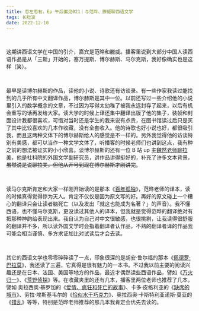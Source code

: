 ```yaml
---
title: 忽左忽右，Ep 午后偏见021｜与范晔、滕威聊西语文学 
tags: 长短波
date: 2022-12-10
---
```




<br/>



这期讲西语文学在中国的引介，嘉宾是范晔和縢威。播客里说到大部分中国人读西语作品是从「三斯」开始的，塞万提斯、博尔赫斯、马尔克斯，我好像确实也是这样（笑）。

<br/>

最早是读博尔赫斯的作品，读他的小说、诗歌还有访谈录。有一些作家我读过能找到的几乎所有中文翻译作品，博尔赫斯是其中一位。以前还写过一些介绍他的小说里引入的数学概念的文章，不过因为写得太幼稚了被我永远封存了起来，以后有机会重写的话再发给大家。读大学的时候上译还集中翻译出版了他的集子，装帧和封面设计我都很喜欢，可惜对当时还是学生的我来说有点贵，在图书馆读过后只是买了其中比较喜欢的几本作收藏，没有全套收入。他的诗歌也好小说也好，都很吸引我，而且这两种文体下的博尔赫斯给人的感觉是不一样的。另外我觉得他的访谈特别有美感，都可以当作一种文学文体了，听播客的时候老师们也讲到这点，我有种之前的想法被证实的小小欣喜。谈博尔赫斯的还有一位 B 站 up 主[魏然老师聊拉美](https://space.bilibili.com/478113996/)，他是社科院的外国文学副研究员，讲作品讲得挺好的，补充了许多文本背景，~~虽然说是说聊拉美，但他从开号到现在博尔赫斯才刚讲完~~。

<br/>

读马尔克斯肯定和大家一样刚开始读的是那本《[百年孤独](https://book.douban.com/subject/6082808/)》，范晔老师的译本，读的时候真得觉得惊为天人。肯定不仅仅是因为原文写的好。再好的原文碰上一个糟心的翻译只会让读者脑死亡（以及发出「就这也能成为名著？」的声音）。我不懂西语，也不懂马尔克斯，更没读过其他人的译本，但我就是觉得范晔的翻译绝对有把那种神韵给表现出来。我自认为自己对中文很敏感，也很挑剔，让我读得很舒服的翻译并不多，所以读外国文学时会指着翻译者认作品，不熟的翻译者译的作品我可能会相当谨慎、多方求证加比对试读后才会去读。

<br/>

其它的西语文学也零零碎碎读了一点，印象很深的是胡安·鲁尔福的那本《[佩德罗·巴拉莫](https://book.douban.com/subject/6792270/)》，我还读了三遍，它真得是很有魅力的一本书。不过我以前主要的阅读兴趣还是在日本、法国、美国等地方的作品，最近才偶然读些西语作品，譬如《[万火归一](https://book.douban.com/subject/3769738/)》、《[荒野侦探](https://book.douban.com/subject/21855881/)》等。在收藏夹里的还有几本，播客里两位老师也推荐了几本，譬如 奥拉西奥·基罗加的《[爱情、疯狂和死亡的故事](https://book.douban.com/subject/30309781/)》、卡多·皮格利亚的《[缺席的城市](https://book.douban.com/subject/35932955/)》、劳拉·埃斯基韦尔的《[恰似水于巧克力](https://book.douban.com/subject/2141646/)》、奥拉西奥·卡斯特利亚诺斯·莫亚的 《[错乱](https://book.douban.com/subject/35849095/)》等等，特别是范晔老师推荐的那几本我肯定会优先去读的。

<br/>